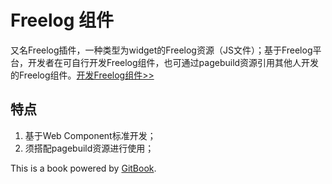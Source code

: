 # Freelog 组件

又名Freelog插件，一种类型为widget的Freelog资源（JS文件）；基于Freelog平台，开发者在可自行开发Freelog组件，也可通过pagebuild资源引用其他人开发的Freelog组件。[开发Freelog组件>>](quickstart.md)


## 特点
1. 基于Web Component标准开发；
2. 须搭配pagebuild资源进行使用；


This is a book powered by [GitBook](https://github.com/GitbookIO/gitbook).
